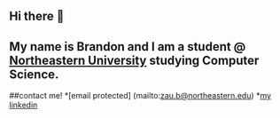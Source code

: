 ## Hi there 👋
## My name is Brandon and I am a student @ [Northeastern University]([url](https://www.northeastern.edu/)) studying Computer Science.

##contact me!
*[email protected] (mailto:zau.b@northeastern.edu)
*[my linkedin]([url]https://www.linkedin.com/in/brandon-zau/)

<!--
**dio-brando-999/dio-brando-999** is a ✨ _special_ ✨ repository because its `README.md` (this file) appears on your GitHub profile.

Here are some ideas to get you started:

- 🔭 I’m currently working on ...
- 🌱 I’m currently learning ...
- 👯 I’m looking to collaborate on ...
- 🤔 I’m looking for help with ...
- 💬 Ask me about ...
- 📫 How to reach me: ...
- 😄 Pronouns: ...
- ⚡ Fun fact: ...
-->
